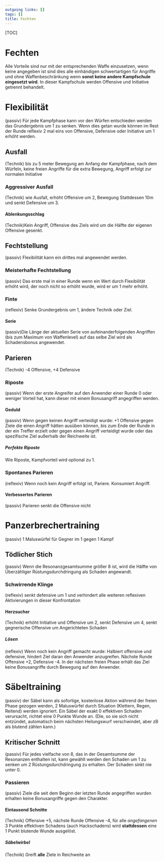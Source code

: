 ```yaml
---
outgoing links: []
tags: []
title: Fechten
---
```

[TOC]

# Fechten

Alle Vorteile sind nur mit der entsprechenden Waffe einzusetzen, wenn keine angegeben ist sind dies alle einhändigen schwertartigen für Angriffe und ohne Waffenbeschränkung wenn **sonst keine andere Kampfschule eingesetzt wird**.
In dieser Kampfschule werden Offensive und Initiative getrennt behandelt.

# Flexibilität
(passiv) Für jede Kampfphase kann vor den Würfen entschieden werden das Grundergebnis um 1 zu senken. Wenn dies getan wurde können im Rest der Runde reflexiv 2 mal eins von Offensive, Defensive oder Initiative um 1 erhöht werden.

## Ausfall

(Technik) bis zu 5 meter Bewegung am Anfang der Kampfphase, nach dem Würfeln, keine freien Angriffe für die extra Bewegung, Angriff erfolgt zur normalen Initiative

### Aggressiver Ausfall
(Technik) wie Ausfall, erhöht Offensive um 2, Bewegung Stattdessen 10m und senkt Defensive um 3.  

#### Ablenkungsschlag

(Technik)Kein Angriff, Offensive des Ziels wird um die Hälfte der eigenen Offensive gesenkt.   

## Fechtstellung

(passiv) Flexibilität kann ein drittes mal angewendet werden.  

### Meisterhafte Fechtstellung

(passiv) Das erste mal in einer Runde wenn ein Wert durch Flexibilität erhöht wird, der noch nicht so erhöht wurde, wird er um 1 mehr erhöht.

### Finte

(reflexiv) Senke Grundergebnis um 1, ändere Technik oder Ziel.   

#### Serie

(passiv)Die Länge der aktuellen Serie von aufeinanderfolgenden Angriffen (bis zum Maximum von Waffenlevel) auf das selbe Ziel wird als Schadensbonus angewendet.  

## Parieren

(Technik) -4 Offensive, +4 Defensive  

### Riposte

(passiv) Wenn der erste Angreifer auf den Anwender einer Runde 0 oder weniger Vorteil hat, kann dieser mit einem Bonusangriff angegriffen werden. 

#### Geduld

(passiv) Wenn gegen keinen Angriff verteidigt wurde: +1 Offensive gegen Ziele die einen Angriff hätten ausüben können, bis zum Ende der Runde in der ein Treffer erzielt oder gegen einen Angriff verteidigt wurde oder das spezifische Ziel außerhalb der Reichweite ist.
  
##### Perfekte Riposte

Wie Riposte, Kampfvorteil wird optional zu 1.

### Spontanes Parieren

(reflexiv) Wenn noch kein Angriff erfolgt ist, Pariere. Konsumiert Angriff.  

#### Verbessertes Parieren

(passiv) Parieren senkt die Offensive nicht

# Panzerbrechertraining

(passiv) 1 Maluswürfel für Gegner im 1 gegen 1 Kampf

## Tödlicher Stich

(passiv) Wenn die Resonanzgesamtsumme größer 8 ist, wird die  Hälfte von Überzähliger Rüstungsdurchdringung als Schaden angewandt.

### Schwirrende Klinge 

(reflexiv) senkt defensive um 1 und verhindert alle weiteren reflexiven Aktivierungen in dieser Konfrontation

#### Herzsucher

(Technik) erhöht Initiative und Offensive um 2, senkt Defensive um 4, senkt gegnerische Offensive um Angerichteten Schaden

##### Lösen

(reflexiv) Wenn noch kein Angriff gemacht wurde: Halbiert offensive und defensive, hindert Ziel daran den Anwender anzugreifen. Nächste Runde Offensive +2, Defensive -4. In der nächsten freien Phase erhält das Ziel keine Bonusangriffe durch Bewegung auf den Anwender.

# Säbeltraining

(passiv) der Säbel kann als sofortige, kostenlose Aktion während der freien Phase gezogen werden, 2 Maluswürfel durch Situation (Klettern, Regen, Reitend) werden ignoriert. Ein Säbel der exakt 0 effektiven Schaden verursacht, richtet eine 0 Punkte Wunde an. (Die, so sie sich nicht entzündet, automatisch beim nächsten Heilungswurf verschwindet, aber zB als blutend zählen kann.) 

## Kritischer Schnitt

(passiv) Für jedes vielfache von 8, das in der Gesamtsumme der Resonanzen enthalten ist, kann gewählt werden den Schaden um 1 zu senken um 2 Rüstungsdurchdringung zu erhalten. Der Schaden sinkt nie unter 0.

### Passieren

(passiv) Ziele die seit dem Beginn der letzten Runde angegriffen wurden erhalten keine Bonusangriffe gegen den Charakter.

#### Eintausend Schnitte

(Technik) Offensive +5, nächste Runde Offensive -4, für alle *angefangenen* 3 Punkte effektiven Schadens (auch Hackschadens) wird **stattdessen** eine 1 Punkt blutende Wunde ausgelöst.

##### Säbelwirbel

(Technik) Greift **alle** Ziele in Reichweite an

